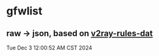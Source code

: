 # gfwlist
## raw -> json, based on [v2ray-rules-dat](https://github.com/Loyalsoldier/v2ray-rules-dat)
Tue Dec  3 12:00:52 AM CST 2024

